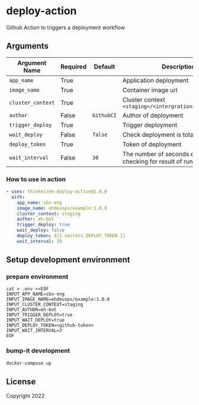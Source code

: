 # deploy-action
Github Action to triggers a deployment workflow

## Arguments

| Argument Name            | Required   | Default     | Description           |
| ---------------------    | ---------- | ----------- | --------------------- |
| `app_name` | True|  | Application deployment|
| `image_name`| True| | Container image url |
| `cluster_context`| True |  | Cluster context `<staging>/<intergration>/<production>` |
| `author` | False | `GithubCI`| Author of deployment |
| `trigger_deploy` | True |  | Trigger deployment |
| `wait_deploy` | False | `false` | Check deployment is totally rolled out |
| `deploy_token` | True | | Token of deployment |
| `wait_interval` | False | `30` | The number of seconds delay between checking for result of run.|


### How to use in action

```yaml
- uses: thinkei/eh-deploy-action@1.0.0
  with:
    app_name: sbx-eng
    image_name: ehdevops/example:1.0.0
    cluster_context: staging
    author: eh-bot
    trigger_deploy: true
    wait_deploy: false
    deploy_token: ${{ secrets.DEPLOY_TOKEN }}
    wait_interval: 30
```


## Setup development environment
### prepare environment
```
cat > .env <<EOF
INPUT_APP_NAME=sbx-eng
INPUT_IMAGE_NAME=ehdevops/example:1.0.0
INPUT_CLUSTER_CONTEXT=staging
INPUT_AUTHOR=eh-bot
INPUT_TRIGGER_DEPLOY=true
INPUT_WAIT_DEPLOY=true
INPUT_DEPLOY_TOKEN=<github-token>
INPUT_WAIT_INTERVAL=3
EOF
```
### bump-it development
```sh
docker-compose up
```

## License
Copyright 2022

